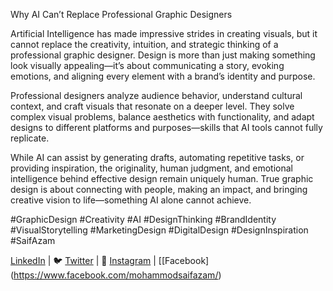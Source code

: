 Why AI Can’t Replace Professional Graphic Designers

Artificial Intelligence has made impressive strides in creating visuals, but it cannot replace the creativity, intuition, and strategic thinking of a professional graphic designer. Design is more than just making something look visually appealing—it’s about communicating a story, evoking emotions, and aligning every element with a brand’s identity and purpose.

Professional designers analyze audience behavior, understand cultural context, and craft visuals that resonate on a deeper level. They solve complex visual problems, balance aesthetics with functionality, and adapt designs to different platforms and purposes—skills that AI tools cannot fully replicate.

While AI can assist by generating drafts, automating repetitive tasks, or providing inspiration, the originality, human judgment, and emotional intelligence behind effective design remain uniquely human. True graphic design is about connecting with people, making an impact, and bringing creative vision to life—something AI alone cannot achieve.

#GraphicDesign #Creativity #AI #DesignThinking #BrandIdentity #VisualStorytelling #MarketingDesign #DigitalDesign #DesignInspiration #SaifAzam

[LinkedIn](https://www.linkedin.com/in/mohammodsaifazam/) | 🐦 [Twitter](https://x.com/mohammdsaifazam) | 📸 [Instagram](https://www.instagram.com/mohammodsaifazam) | [[Facebook] (https://www.facebook.com/mohammodsaifazam/)
